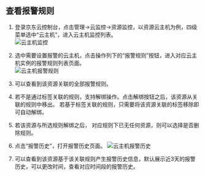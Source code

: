## 查看报警规则
1.	登录京东云控制台，点击管理->云监控->资源监控，以资源云主机为例，四级菜单选中“云主机”，进入云主机监控列表。  
![云主机监控](../../../../image/Cloud-Monitor/1-zylb.png)  

2.	选中需要设置报警的云主机，点击操作列下的“报警规则”按钮，进入对应云主机实例的报警规则列表页面。   
![云主机报警规则](../../../../image/Cloud-Monitor/1-zylb-gz.png)

3.  可以查看到该资源关联的全部报警规则。  
4.	若不是通过标签关联的规则，支持解绑操作。点击解绑按钮之后，该资源从关联的规则中移出。 若基于标签关联的规则，只需要将该资源关联的标签移除即可自动解绑。  
5.	若该资源与所选规则解绑之后， 对应规则下已无任何资源，则可以选择是否删除规则。  
6.	点击“报警历史”，打开报警历史页面。
![云主机报警历史](../../../../image/Cloud-Monitor/1-zylb-gz-bj.png)  

7.	可以查看到该资源基于该关联规则产生报警历史信息，默认展示近3天的报警历史，可以更改时间，查看对应时间段的报警历史。
